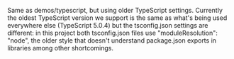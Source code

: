 Same as demos/typescript, but using older TypeScript settings. Currently the
oldest TypeScript version we support is the same as what's being used everywhere
else (TypeScript 5.0.4) but the tsconfig.json settings are different: in this
project both tsconfig.json files use "moduleResolution": "node", the older style
that doesn't understand package.json exports in libraries among other
shortcomings.
